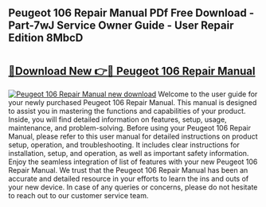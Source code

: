 ## Peugeot 106 Repair Manual PDf Free Download - Part-7wJ Service Owner Guide - User Repair Edition 8MbcD

# <h2><a href="http://cf15487.oget.top/?id=Peugeot+106+Repair+Manual">🔗Download New 👉🔴 Peugeot 106 Repair Manual</a></h2>

[![Peugeot 106 Repair Manual new download](https://i.imgur.com/5g1atiW.png)](http://cf15487.oget.top/?id=Peugeot+106+Repair+Manual)
Welcome to the user guide for your newly purchased Peugeot 106 Repair Manual. This manual is designed to assist you in mastering the functions and capabilities of your product. Inside, you will find detailed information on features, setup, usage, maintenance, and problem-solving. Before using your Peugeot 106 Repair Manual, please refer to this user manual for detailed instructions on product setup, operation, and troubleshooting. It includes clear instructions for installation, setup, and operation, as well as important safety information. Enjoy the seamless integration of list of features with your new Peugeot 106 Repair Manual. We trust that the Peugeot 106 Repair Manual has been an accurate and detailed resource in your efforts to learn the ins and outs of your new device. In case of any queries or concerns, please do not hesitate to reach out to our customer service team.
